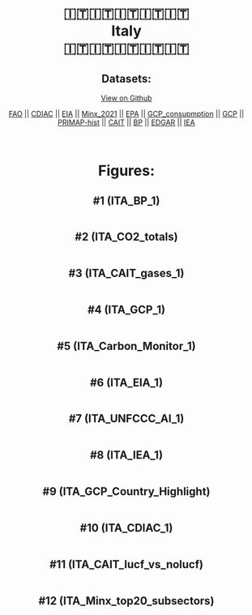 
<center>
<h1 align="center">
🇮🇹🇮🇹🇮🇹🇮🇹🇮🇹
<br>
Italy
<br>
🇮🇹🇮🇹🇮🇹🇮🇹🇮🇹
</h1>
<h2>Datasets:</h2>
<p><a href="https://github.com/dquintani/GreenhouseData/tree/master/country_data/ITA_Italy/data">View on Github</a>
<br></p><p><a href="data/ITA_FAO.csv">FAO</a> || <a href="data/ITA_CDIAC.csv">CDIAC</a> || <a href="data/ITA_EIA.csv">EIA</a> || <a href="data/ITA_Minx_2021.csv">Minx_2021</a> || <a href="data/ITA_EPA.csv">EPA</a> || <a href="data/ITA_GCP_consupmption.csv">GCP_consupmption</a> || <a href="data/ITA_GCP.csv">GCP</a> || <a href="data/ITA_PRIMAP-hist.csv">PRIMAP-hist</a> || <a href="data/ITA_CAIT.csv">CAIT</a> || <a href="data/ITA_BP.csv">BP</a> || <a href="data/ITA_EDGAR.csv">EDGAR</a> || <a href="data/ITA_IEA.csv">IEA</a></p><p><br></p>
<h1>Figures:</h1><h2>#1 (ITA_BP_1)</h2>
<p><img alt="" src="figures/ITA_BP_1.png" /></p><h2>#2 (ITA_CO2_totals)</h2>
<p><img alt="" src="figures/ITA_CO2_totals.png" /></p><h2>#3 (ITA_CAIT_gases_1)</h2>
<p><img alt="" src="figures/ITA_CAIT_gases_1.png" /></p><h2>#4 (ITA_GCP_1)</h2>
<p><img alt="" src="figures/ITA_GCP_1.png" /></p><h2>#5 (ITA_Carbon_Monitor_1)</h2>
<p><img alt="" src="figures/ITA_Carbon_Monitor_1.png" /></p><h2>#6 (ITA_EIA_1)</h2>
<p><img alt="" src="figures/ITA_EIA_1.png" /></p><h2>#7 (ITA_UNFCCC_AI_1)</h2>
<p><img alt="" src="figures/ITA_UNFCCC_AI_1.png" /></p><h2>#8 (ITA_IEA_1)</h2>
<p><img alt="" src="figures/ITA_IEA_1.png" /></p><h2>#9 (ITA_GCP_Country_Highlight)</h2>
<p><img alt="" src="figures/ITA_GCP_Country_Highlight.png" /></p><h2>#10 (ITA_CDIAC_1)</h2>
<p><img alt="" src="figures/ITA_CDIAC_1.png" /></p><h2>#11 (ITA_CAIT_lucf_vs_nolucf)</h2>
<p><img alt="" src="figures/ITA_CAIT_lucf_vs_nolucf.png" /></p><h2>#12 (ITA_Minx_top20_subsectors)</h2>
<p><img alt="" src="figures/ITA_Minx_top20_subsectors.png" /></p>